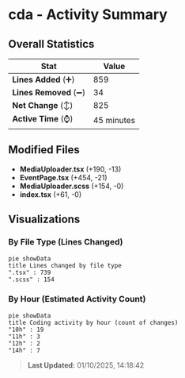 # cda - Activity Summary 

## Overall Statistics

| Stat                   | Value                                                             |
| ---------------------- | ----------------------------------------------------------------- |
| **Lines Added** (➕)   | 859                                          |
| **Lines Removed** (➖) | 34                                        |
| **Net Change** (↕)    | 825                |
| **Active Time** (⌚)   | 45 minutes |


## Modified Files
- **MediaUploader.tsx** (+190, -13)
- **EventPage.tsx** (+454, -21)
- **MediaUploader.scss** (+154, -0)
- **index.tsx** (+61, -0)

## Visualizations

### By File Type (Lines Changed)

```mermaid
pie showData
title Lines changed by file type
".tsx" : 739
".scss" : 154
```

### By Hour (Estimated Activity Count)

```mermaid
pie showData
title Coding activity by hour (count of changes)
"10h" : 19
"11h" : 3
"12h" : 2
"14h" : 7
```


> **Last Updated:** 01/10/2025, 14:18:42
